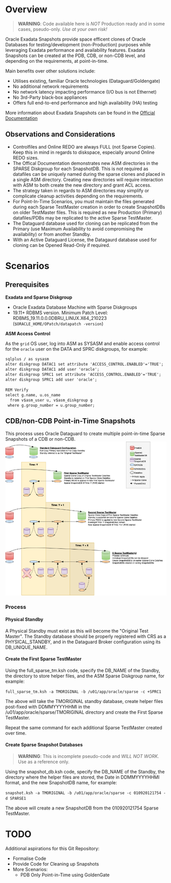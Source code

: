 # Overview
> **WARNING**: Code available here is _NOT_ Production ready and in some cases, pseudo-only.  _Use at your own risk!_

Oracle Exadata Snapshots provide space efficent clones of Oracle Databases for testing/development (non-Production) purposes while leveraging Exadata performance and availability features.  Exadata Snapshots can be created at the PDB, CDB, or non-CDB level, and depending on the requirements, at point-in-time.

Main benefits over other solutions include:
* Utilises existing, familiar Oracle technologies (Dataguard/Goldengate)
* No additional network requirements
* No network latency impacting performance (I/O bus is not Ethernet)
* No 3rd-Party black-box appliances
* Offers full end-to-end performance and high availability (HA) testing

More information about Exadata Snapshots can be found in the [Official Documentation](https://docs.oracle.com/en/engineered-systems/exadata-database-machine/sagug/exadata-storage-server-snapshots.html#GUID-78F67DD0-93C8-4944-A8F0-900D910A06A0)

## Observations and Considerations
* Controlfiles and Online REDO are always FULL (not Sparse Copies).  Keep this in mind in regards to diskspace, especially around Online REDO sizes.
* The Offical Documentation demonstrates new ASM directories in the SPARSE Diskgroup for each SnapshotDB.  This is not required as datafiles can be uniquely named during the sparse clones and placed in a single ASM directory.  Creating new directories will require interaction with ASM to both create the new directory and grant ACL access.  
* The strategy taken in regards to ASM directories may simplify or complicate cleanup activities depending on the requirements.
* For Point-In-Time Scenarios, you must maintain the files generated during each Sparse TestMaster creation in order to create SnapshotDBs on older TestMaster files.  This is required as new Production (Primary) datafiles/PDBs may be replicated to the active Sparse TestMaster.
* The Dataguard database used for cloning can be replicated from the Primary (use Maximum Availability to avoid compromising the availability) or from another Standby.
* With an Active Dataguard License, the Datagaurd database used for cloning can be Opened Read-Only if required.


# Scenarios
## Prerequisites
**Exadata and Sparse Diskgroup**
* Oracle Exadata Database Machine with Sparse Diskgroups  
* 19.11+ RDBMS version.  Minimum Patch Level: RDBMS_19.11.0.0.0DBRU_LINUX.X64_210223
 (`$ORACLE_HOME/OPatch/datapatch -version`)

**ASM Access Control**

As the `grid` OS user, log into ASM as SYSASM and enable access control for the `oracle` user on the DATA and SPRC diskgroups, for example:
```
sqlplus / as sysasm
alter diskgroup DATAC1 set attribute 'ACCESS_CONTROL.ENABLED'='TRUE';
alter diskgroup DATAC1 add user 'oracle';
alter diskgroup SPRC1 set attribute 'ACCESS_CONTROL.ENABLED'='TRUE';
alter diskgroup SPRC1 add user 'oracle';

REM Verify 
select g.name, u.os_name 
  from v$asm_user u, v$asm_diskgroup g 
 where g.group_number = u.group_number;
```

## CDB/non-CDB Point-in-Time Snapshots
This process uses Oracle Dataguard to create multiple point-in-time Sparse Snapshots of a CDB or non-CDB.
![Full Process Overview](images/FullExaSparseSnapshot.png "Full Process Overview")

### Process
#### **Physical Standby**
A Physical Standby must exist as this will become the "Original Test Master".  The Standby database should be properly registered with CRS as a PHYSICAL_STANDBY, and in the Dataguard Broker configuration using its DB_UNIQUE_NAME.

#### **Create the First Sparse TestMaster**
Using the full_sparse_tm.ksh code, specify the DB_NAME of the Standby, the directory to store helper files, and the ASM Sparse Diskgroup name, for example:

```full_sparse_tm.ksh -a TMORIGINAL -b /u01/app/oracle/sparse -c +SPRC1```

The above will take the TMORIGINAL standby database, create helper files post-fixed with DDMMYYYYHHMI in the /u01/app/oracle/sparse/TMORIGINAL directory and create the First Sparse TestMaster.

Repeat the same command for each additional Sparse TestMaster created over time.

#### **Create Sparse Snapshot Databases**
> **WARNING**: This is incomplete pseudo-code and _WILL NOT WORK_.  Use as a reference only.

Using the snapshot_db.ksh code, specify the DB_NAME of the Standby, the directory where the helper files are stored, the Date in DDMMYYYYHHMI format, and the new SnapshotDB name, for example:

```snapshot.ksh -a TMORIGINAL -b /u01/app/oracle/sparse -c 010920121754 -d SPARSE1```

The above will create a new SnapshotDB from the 010920121754 Sparse TestMaster.

# TODO 
Additional aspirations for this Git Repository:
* Formalise Code
* Provide Code for Cleaning up Snapshots
* More Scenarios:
    * PDB Only Point-in-Time using GoldenGate